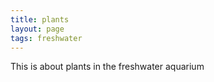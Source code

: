 ```yaml
---
title: plants
layout: page
tags: freshwater
---
```


This is about plants in the freshwater aquarium
